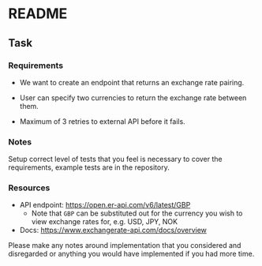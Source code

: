 # README

## Task

### Requirements

* We want to create an endpoint that returns an exchange rate pairing.

* User can specify two currencies to return the exchange rate between them.

* Maximum of 3 retries to external API before it fails.

### Notes

Setup correct level of tests that you feel is necessary to cover the requirements, example tests are in the repository.

### Resources

 - API endpoint: https://open.er-api.com/v6/latest/GBP
    - Note that `GBP` can be substituted out for the currency you wish to view exchange rates for, e.g. USD, JPY, NOK
 - Docs: https://www.exchangerate-api.com/docs/overview

Please make any notes around implementation that you considered and disregarded or anything you would have implemented if you had more time.